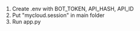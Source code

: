 1) Create .env with BOT_TOKEN, API_HASH, API_ID
2) Put "mycloud.session" in main folder
3) Run app.py
